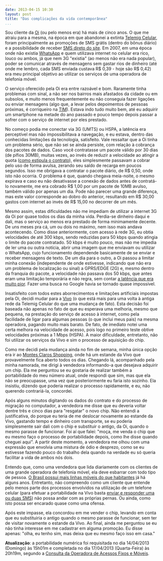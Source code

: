 ```yaml
---
date: 2013-04-15 10:30
layout: post
title: "Das complicações da vida contemporânea"
...
```


Sou cliente da [Oi](http://www.oi.com.br/) (ou pelo menos era) há mais de cinco anos. O que me atraiu para a mesma, na época em que abandonei a extinta [Telemig Celular](http://pt.wikipedia.org/wiki/Telemig_Celular), foram principalmente as promoções de SMS grátis (dentro do bônus diário) e a possibilidade de receber [SMS direto do site](http://www.oi.com.br/oi/oi-pra-voce/oi-torpedo-web/). Em 2007, em uma época onde não existia [WhatsApp](http://www.whatsapp.com/) e quem utilizava internet no celular era rico, louco ou ambos, já que nem 3G "existia" (ao menos não era nada popular), poder se comunicar através de mensagens sem gastar rios de dinheiro (até onde me lembro, cada SMS enviada custava R$ 0,39 - hoje são R$ 0,42) era meu principal objetivo ao utilizar os serviços de uma operadora de telefonia móvel.

O serviço oferecido pela Oi era entre razoável e bom. Raramente tinha problemas com sinal, a não ser nos bairros mais afastados da cidade ou em subsolos, e muito menos frequentemente eu não conseguia fazer ligações ou enviar mensagens (algo que, a levar pelos depoimentos de pessoas próximas, é corriqueiro na [TIM](http://www.tim.com.br/)). Estava indo tudo muito bem, até eu adquirir um smartphone na metade do ano passado e pouco tempo depois passar a sofrer com o serviço de internet por eles prestado.

No começo podia me conectar via 3G (UMTS) ou HSPA, a latência era perceptível mas não impossibilitava a navegação, e eu estava, dentro das conhecidas limitações da tecnologia, satisfeito. Vale ressaltar que a Oi tinha um problema sério, que não sei se ainda persiste, com relação à cobrança dos pacotes de dados. Caso você contratasse um pacote válido por 30 dias (de pífios 30MB), muitas vezes, ao invés de reduzir a velocidade ao atingir a quota ([como estipula o contrato](/uploads/regulamento-oi-internet-celular.pdf)), eles simplesmente passavam a cobrar pelo uso de forma avulsa, zerando seu saldo de recarga em poucos segundos. Isso me obrigava a contratar o pacote diário, de R$ 0,50, onde isto não ocorria. O problema é que, quando chegava meia-noite, o mesmo expirava e caso eu não desativasse a conexão de dados antes de contratá-lo novamente, me era cobrado R$ 1,00 por um pacote de 10MB avulso, também válido por apenas um dia. Pode não parecer uma grande diferença, mas este valor corresponde ao dobro do anterior, resultando em R$ 30,00 gastos com internet ao invés de R$ 15,00 no decorrer de um mês.

Mesmo assim, estas dificuldades não me impediam de utilizar a internet 3G da Oi por quase todos os dias da minha vida. Perdia-se dinheiro daqui e dali, mas o serviço ao menos era prestado de forma minimamente decente. De uns meses pra cá, um ou dois no máximo, nem isso mais andava acontecendo. Como disse anteriormente, com acesso à rede 3G, eu obtia velocidades de até 300 kbps, sendo reduzidas para 50 kbps quando atingia o limite do pacote contratado. 50 kbps é muito pouco, mas não me impedia de ler uma ou outra notícia, abrir uma imagem que me enviavam ou utilizar o WhatsApp, cujo funcionamento dependende basicamente de se enviar e receber mensagens de texto. De um dia para o outro, a Oi passou a limitar minha conexão (independente de onde estivesse, indicando que não era um problema de localização ou sinal) a GPRS/EDGE (2G) e, mesmo dentro da franquia do pacote, a velocidade não passava dos 50 kbps, que antes eram uma limitação temporária e não regra, sem contar [a latência que era muito pior](http://www.hardware.com.br/dicas/gprs-edge.html). Fazer uma busca no Google havia se tornado quase impossível.

Insatisfeito com todos estes aborrecimentos e limitações artificiais impostas pela Oi, decidi mudar para a [Vivo](http://www.vivo.com.br/) (o que está mais para uma volta à antiga rede da Telemig Celular do que uma mudança de fato). Esta decisão foi baseada não apenas no fato de que eu esperava uma melhoria, mesmo que pequena, na prestação do serviço de acesso à internet, como pela facilidade de ligar para algumas pessoas (o que inclui meus pais) na mesma operadora, pagando muito mais barato. De fato, de imediato notei uma certa melhora na velocidade de acesso, pois logo no primeiro teste obtive velocidades próximas a 1 Mbps (HSPA). A maior dificuldade, entretanto, não foi utilizar os serviços da Vivo e sim o processo de aquisição do chip.

Como me decidi pela mudança ainda no fim de semana, minha única opção era ir ao [Montes Claros Shopping](http://www.montesclarosshopping.com.br/), onde há um estande da Vivo que provavelmente fica aberto todos os dias. Chegando lá, acompanhado pela minha namorada, me dirigi à vendedora informando-a que desejava adquirir um chip. Ela me perguntou se eu gostaria de realizar também a portabilidade do meu número atual, onde respondi que sim, mas que ela não se preocupasse, uma vez que posteriormente eu faria isto sozinho. Ela insistiu, dizendo que poderia realizar o processo rapidamente, e eu, não querendo contrariá-la, concordei.

Após alguns minutos digitando os dados do contrato e do processo de migração no computador, a vendedora me disse que eu deveria voltar dentre três e cinco dias para "resgatar" o novo chip. Não entendi a justificativa, do porque eu teria de me deslocar novamente ao estande da Vivo, gastando tempo e dinheiro com transporte, se eu poderia simplesmente sair dali com o chip e substituir o antigo, da Oi, quando o mesmo parasse de funcionar. Foi aí que falei: "moça, me venda o chip que eu mesmo faço o processo de portabilidade depois, como lhe disse quando cheguei aqui". A partir deste momento, a vendedora me olhou com uma expressão que envolvia uma mistura de ódio e desprezo, como se eu estivesse fazendo pouco do trabalho dela quando na verdade eu só queria facilitar a vida de ambos nós dois.

Entendo que, como uma vendedora que lida diariamente com os clientes de uma grande operadora de telefonia móvel, ela deve esbarrar com todo tipo de pessoa. [O Brasil possui mais linhas móveis do que habitantes](http://tecnologia.uol.com.br/ultimas-noticias/redacao/2010/11/18/brasil-ultrapassa-marca-de-um-celular-por-habitante.jhtm) já há alguns anos. Entretanto, não compreendo como um cliente que entende pelo menos parte dos processos envolvidos na utilização de um telefone celular (para efetuar a portabilidade na Vivo basta [enviar e responder uma ou duas SMS](http://www.vivo.com.br/portalweb/appmanager/env/web?_nfls=false&_nfpb=true&_pageLabel=P35600124681352306544895)) não possa andar com as próprias pernas. Ou ainda, como isto possa ser encarado quase como uma ofensa.

Após este impasse, ela concordou em me vender o chip, levando em conta que eu substituiria o antigo quando o mesmo parasse de funcionar, sem ter de visitar novamente o estande da Vivo. Ao final, ainda me perguntou se eu não tinha interesse em me cadastrar em alguma promoção. Eu disse apenas: "olha, eu tenho sim, mas deixa que eu mesmo faço isso em casa."

**Atualização**: a portabilidade numérica foi requisitada no dia 14/04/2013 (Domingo) às 15h01m e completada no dia 17/04/2013 (Quarta-Feira) às 20h19m, segundo a [Consulta da Operadora de Acessos Fixos e Móveis](http://consultanumero.abr.net.br/).
